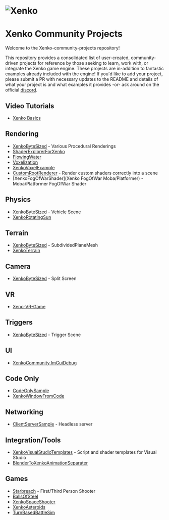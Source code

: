 
![Xenko](https://xenko.com/images/external/xenko-logo-side.png)
=======

# Xenko Community Projects

Welcome to the Xenko-community-projects repository!

This repository provides a consolidated list of user-created, community-driven projects for reference by those seeking to learn, work with, or integrate the Xenko game engine. These projects are in-addition to fantastic examples already included with the engine! If you'd like to add your project, please submit a PR with necessary updates to the README and details of what your project is and what examples it provides -or- ask around on the official [discord](https://discord.gg/bNYVKPC).

## Video Tutorials
* [Xenko Basics](https://www.youtube.com/watch?v=JO9XusgPi8w&list=PLM8hj-JyVnYr-usNqX5aeXG0IwTY9FVge)

## Rendering
* [XenkoByteSized](https://github.com/profan/XenkoByteSized) - Various Procedural Renderings
* [ShaderExplorerForXenko](https://github.com/tebjan/Xenko.ShaderExplorer/releases)
* [FlowingWater](https://github.com/TomGroner/XenkoFlowingWater)
* [Voxelization](https://github.com/WhyPenguins/XenkoVoxelGI)
* [XenkoVoxelExample](https://github.com/jason-wilmans/XenkoVoxelExample)
* [CustomRootRenderer](https://github.com/tebjan/Xenko.CustomRootRenderFeature) - Render custom shaders correctly into a scene
* [XenkoFogOfWarShader](Xenko FogOfWar Moba/Platformer) - Moba/Platformer FogOfWar Shader

## Physics
* [XenkoByteSized](https://github.com/profan/XenkoByteSized) - Vehicle Scene
* [XenkoRotatingSun](https://github.com/SuavePirate/Xenko.RotatingSun)

## Terrain
* [XenkoByteSized](https://github.com/profan/XenkoByteSized) - SubdividedPlaneMesh
* [XenkoTerrain](https://github.com/TomGroner/XenkoTerrain)

## Camera
* [XenkoByteSized](https://github.com/profan/XenkoByteSized) - Split Screen

## VR
* [Xeno-VR-Game](https://github.com/fdrobidoux/Xenko-VR-Game)

## Triggers
* [XenkoByteSized](https://github.com/profan/XenkoByteSized) - Trigger Scene

## UI
* [XenkoCommunity.ImGuiDebug](https://github.com/Eideren/XenkoCommunity.ImGuiDebug)

## Code Only
* [CodeOnlySample](https://github.com/xen2/Xenko.CodeOnlySample)
* [XenkoWindowFromCode](https://github.com/microdee/xenko-window-from-code)

## Networking
* [ClientServerSample](https://github.com/xen2/Xenko.ClientServerSample) - Headless server

## Integration/Tools
* [XenkoVisualStudioTemplates](https://github.com/tebjan/XenkoTemplates/releases) - Script and shader templates for Visual Studio
* [BlenderToXenkoAnimationSeparater](https://github.com/GutterLab/BlenderToXenkoAnimationSeparator)

## Games
* [Starbreach](https://github.com/xenko3d/Starbreach) - First/Third Person Shooter
* [BallsOfSteel](https://github.com/Kryptos-FR/BallsOfSteel)
* [XenkoSpaceShooter](https://github.com/jayrulez/XenkoSpaceShooter)
* [XenkoAsteroids](https://github.com/LanceJZ/Xenko_Asteroids)
* [TurnBasedBattleSim](https://github.com/jayrulez/TurnBasedBattleSim)


